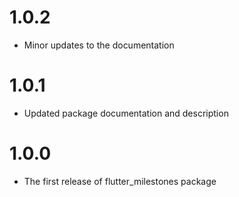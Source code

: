 # 1.0.2

* Minor updates to the documentation

# 1.0.1

* Updated package documentation and description

# 1.0.0

* The first release of flutter_milestones package
